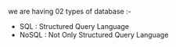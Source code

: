 we are having 02 types of database :- 
- SQL : Structured Query Language
- NoSQL : Not Only Structured Query Language

